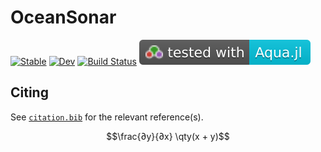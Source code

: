 # OceanSonar

[![Stable](https://img.shields.io/badge/docs-stable-blue.svg)](https://kapple19.github.io/OceanSonar.jl/stable/)
[![Dev](https://img.shields.io/badge/docs-dev-blue.svg)](https://kapple19.github.io/OceanSonar.jl/dev/)
[![Build Status](https://github.com/kapple19/OceanSonar.jl/actions/workflows/CI.yml/badge.svg?branch=main)](https://github.com/kapple19/OceanSonar.jl/actions/workflows/CI.yml?query=branch%3Amain)
[![Aqua](https://raw.githubusercontent.com/JuliaTesting/Aqua.jl/master/badge.svg)](https://github.com/JuliaTesting/Aqua.jl)

## Citing

See [`citation.bib`](citation.bib) for the relevant reference(s).

```math
\frac{∂y}{∂x}
\qty(x + y)
```
